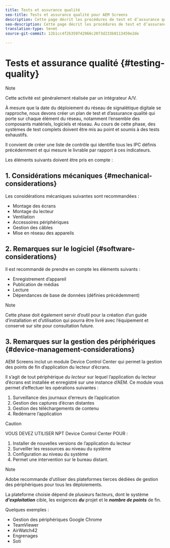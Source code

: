 ```yaml
---
title: Tests et assurance qualité
seo-title: Tests et assurance qualité pour AEM Screens
description: Cette page décrit les procédures de test et d’assurance qualité dans le cadre du guide des bonnes pratiques d’AEM Screens
seo-description: Cette page décrit les procédures de test et d’assurance qualité dans le cadre du guide des bonnes pratiques d’AEM Screens
translation-type: tm+mt
source-git-commit: 12b1cc4f2b359742966c2073d233b0113459e2de

---
```



# Tests et assurance qualité {#testing-quality}

>[!NOTE]
>
>Cette activité est généralement réalisée par un intégrateur A/V.

À mesure que la date du déploiement du réseau de signalétique digitale se rapproche, nous devons créer un plan de test et d’assurance qualité qui porte sur chaque élément du réseau, notamment l’ensemble des composants matériels, logiciels et réseau.
Au cours de cette phase, des systèmes de test complets doivent être mis au point et soumis à des tests exhaustifs.

Il convient de créer une liste de contrôle qui identifie tous les IPC définis précédemment et qui mesure le livrable par rapport à ces indicateurs.

Les éléments suivants doivent être pris en compte :

## 1. Considérations mécaniques {#mechanical-considerations}

Les considérations mécaniques suivantes sont recommandées :

* Montage des écrans
* Montage du lecteur
* Ventilation
* Accessoires périphériques
* Gestion des câbles
* Mise en réseau des appareils

## 2. Remarques sur le logiciel {#software-considerations}

Il est recommandé de prendre en compte les éléments suivants :

* Enregistrement d’appareil
* Publication de médias
* Lecture
* Dépendances de base de données (définies précédemment)

>[!NOTE]
> Cette phase doit également servir d’outil pour la création d’un guide d’installation et d’utilisation qui pourra être livré avec l’équipement et conservé sur site pour consultation future.

## 3. Remarques sur la gestion des périphériques {#device-management-considerations}


AEM Screens inclut un module Device Control Center qui permet la gestion des points de fin d’application du lecteur d’écrans.

Il s’agit de tout périphérique *du lecteur* sur lequel l’application du lecteur d’écrans est installée et enregistré sur une instance d’AEM.
Ce module vous permet d’effectuer les opérations suivantes :

1. Surveillance des journaux d’erreurs de l’application
1. Gestion des captures d’écran distantes
1. Gestion des téléchargements de contenu
1. Redémarre l’application

>[!CAUTION]
> VOUS DEVEZ UTILISER NPT Device Control Center POUR :
>
> 1. Installer de nouvelles versions de l’application du lecteur
> 1. Surveiller les ressources au niveau du système
> 1. Configuration au niveau du système
> 1. Permet une intervention sur le bureau distant.



>[!NOTE]
> Adobe recommande d’utiliser des plateformes tierces dédiées de gestion des périphériques pour tous les déploiements.

La plateforme choisie dépend de plusieurs facteurs, dont le système ***d'exploitation*** cible, les exigences ***du*** projet et le ***nombre de points*** de fin.

Quelques exemples :

* Gestion des périphériques Google Chrome
* TeamViewer
* AirWatch42
* Engrenages
* Soti